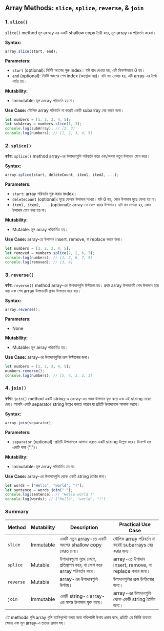 ## Array Methods: `slice`, `splice`, `reverse`, & `join`

### 1. `slice()`
`slice()` method মূল array এর একটি  shallow copy তৈরী করে,  মূল array কে পরিবর্তন করেনা।

**Syntax:**
```javascript
array.slice(start, end);
```

**Parameters:**
- `start` (optional): নির্দিষ্ট অংশের শুরু index। যদি বাদ দেওয়া হয়, এটি ডিফল্টভাবে 0 হয়।
- `end` (optional): নির্দিষ্ট অংশের শেষ index (অন্তর্ভুক্ত নয়)। যদি বাদ দেওয়া হয়, এটি array-এর দৈর্ঘ্য পর্যন্ত হয়।

**Mutability:**
- Immutable: মূল array পরিবর্তন হয় না।

**Use Case:**
মৌলিক array পরিবর্তন না করেই একটি subarray বের করার জন্য।
```javascript
let numbers = [1, 2, 3, 4, 5];
let subArray = numbers.slice(1, 3);
console.log(subArray); // [2, 3]
console.log(numbers); // [1, 2, 3, 4, 5]
```

### 2. `splice()`

**বর্ণনা:**
`splice()` method array-এর উপাদানগুলি পরিবর্তন করে এবং/অথবা নতুন উপাদান যোগ করে।

**Syntax:**
```javascript
array.splice(start, deleteCount, item1, item2, ...);
```

**Parameters:**
- `start`: array পরিবর্তন শুরু করার index।
- `deleteCount` (optional): মুছে ফেলার উপাদান সংখ্যা। যদি 0 হয়, কোন উপাদান মুছে ফেলা হয় না।
- `item1, item2, ...` (optional): array-তে যোগ করার উপাদান। যদি বাদ দেওয়া হয়, কোন উপাদান যোগ করা হয় না।

**Mutability:**
- Mutable: মূল array পরিবর্তিত হয়।

**Use Case:**
array-তে উপাদান insert, remove, বা replace করার জন্য।
```javascript
let numbers = [1, 2, 3, 4, 5];
let removed = numbers.splice(2, 2, 6, 7);
console.log(numbers); // [1, 2, 6, 7, 5]
console.log(removed); // [3, 4]
```

### 3. `reverse()`

**বর্ণনা:**
`reverse()` method array-এর উপাদানগুলি উল্টানো হয়। প্রথম array উপাদানটি শেষ উপাদান হয়ে যায় এবং শেষ array উপাদানটি প্রথম উপাদান হয়ে যায়।

**Syntax:**
```javascript
array.reverse();
```

**Parameters:**
- None

**Mutability:**
- Mutable: মূল array পরিবর্তিত হয়।

**Use Case:**
array-এর উপাদানগুলির ক্রম উল্টানোর জন্য।
```javascript
let numbers = [1, 2, 3, 4, 5];
numbers.reverse();
console.log(numbers); // [5, 4, 3, 2, 1]
```

### 4. `join()`

**বর্ণনা:**
`join()` method একটি string-এ array-এর সমস্ত উপাদান যুক্ত করে এবং এই string ফেরত দেয়। আপনি একটি separator string উল্লেখ করতে পারেন যা প্রতিটি উপাদানকে আলাদা করবে।

**Syntax:**
```javascript
array.join(separator);
```

**Parameters:**
- `separator` (optional): প্রতিটি উপাদানকে আলাদা করতে একটি string উল্লেখ করে। ডিফল্ট হল একটি কমা (",")।

**Mutability:**
- Immutable: মূল array পরিবর্তিত হয় না।

**Use Case:**
array-এর উপাদানগুলি থেকে একটি string তৈরির জন্য।
```javascript
let words = ["Hello", "world", "!"];
let sentence = words.join(" ");
console.log(sentence); // "Hello world !"
console.log(words); // ["Hello", "world", "!"]
```

### Summary

| Method   | Mutability        | Description                                                                 | Practical Use Case                                     |
|----------|-------------------|-----------------------------------------------------------------------------|--------------------------------------------------------|
| `slice`  | Immutable         | একটি নতুন array-তে একটি অংশের shallow copy ফেরত দেয়।                      | মৌলিক array পরিবর্তন না করেই subarrays বের করার জন্য।    |
| `splice` | Mutable           | উপাদানগুলো মুছে ফেলে, প্রতিস্থাপন করে, বা যোগ করে array পরিবর্তন করে।     | array-তে উপাদান insert, remove, বা replace করার জন্য।   |
| `reverse`| Mutable           | array-এর উপাদানগুলি উল্টায়।                                               | উপাদানগুলির ক্রম উল্টানোর জন্য।                         |
| `join`   | Immutable         | একটি string-এ array-এর সমস্ত উপাদান যুক্ত করে।                              | array-এর উপাদানগুলি থেকে একটি string তৈরির জন্য।        |

এই methods গুলি array গুলি ম্যানিপুলেট করার জন্য শক্তিশালী উপায় প্রদান করে, প্রতিটি এর নির্দিষ্ট ব্যবহার ক্ষেত্রে এবং মূল array-এ তাদের প্রভাব সহ।
